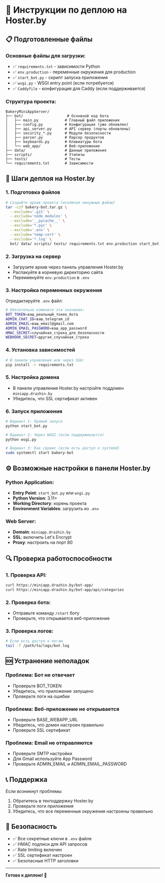 # 🚀 Инструкции по деплою на Hoster.by

## 📋 Подготовленные файлы

### Основные файлы для загрузки:
- ✅ `requirements.txt` - зависимости Python
- ✅ `env.production` - переменные окружения для production
- ✅ `start_bot.py` - скрипт запуска приложения
- ✅ `wsgi.py` - WSGI entry point (если потребуется)
- ✅ `Caddyfile` - конфигурация для Caddy (если поддерживается)

### Структура проекта:
```
BakeryMiniAppServer/
├── bot/                    # Основной код бота
│   ├── main.py            # Главный файл приложения
│   ├── config.py          # Конфигурация (уже обновлен)
│   ├── api_server.py      # API сервер (порты обновлены)
│   ├── security_*.py      # Модули безопасности
│   ├── parser.py          # Парсер продуктов
│   ├── keyboards.py       # Клавиатуры бота
│   └── web_app/           # Веб-приложение
├── data/                  # Данные приложения
├── scripts/               # Утилиты
├── tests/                 # Тесты
└── requirements.txt       # Зависимости
```

## 🔧 Шаги деплоя на Hoster.by

### 1. Подготовка файлов
```bash
# Создайте архив проекта (исключая ненужные файлы)
tar -czf bakery-bot.tar.gz \
  --exclude='.git' \
  --exclude='node_modules' \
  --exclude='__pycache__' \
  --exclude='*.pyc' \
  --exclude='.env' \
  --exclude='temp-cert' \
  --exclude='*.log' \
  bot/ data/ scripts/ tests/ requirements.txt env.production start_bot.py wsgi.py Caddyfile
```

### 2. Загрузка на сервер
- Загрузите архив через панель управления Hoster.by
- Распакуйте в корневую директорию сайта
- Переименуйте `env.production` в `.env`

### 3. Настройка переменных окружения
Отредактируйте `.env` файл:
```bash
# Обязательно измените эти значения:
BOT_TOKEN=ваш_реальный_токен_бота
ADMIN_CHAT_ID=ваш_telegram_id
ADMIN_EMAIL=ваш_email@gmail.com
ADMIN_EMAIL_PASSWORD=ваш_app_password
HMAC_SECRET=случайная_строка_для_безопасности
WEBHOOK_SECRET=другая_случайная_строка
```

### 4. Установка зависимостей
```bash
# В панели управления или через SSH:
pip install -r requirements.txt
```

### 5. Настройка домена
- В панели управления Hoster.by настройте поддомен `miniapp.drazhin.by`
- Убедитесь, что SSL сертификат активен

### 6. Запуск приложения
```bash
# Вариант 1: Прямой запуск
python start_bot.py

# Вариант 2: Через WSGI (если поддерживается)
python wsgi.py

# Вариант 3: Как сервис (если есть доступ к systemd)
sudo systemctl start bakery-bot
```

## ⚙️ Возможные настройки в панели Hoster.by

### Python Application:
- **Entry Point**: `start_bot.py` или `wsgi.py`
- **Python Version**: 3.11+
- **Working Directory**: корень проекта
- **Environment Variables**: загрузить из `.env`

### Web Server:
- **Domain**: `miniapp.drazhin.by`
- **SSL**: включить Let's Encrypt
- **Proxy**: настроить на порт 80

## 🔍 Проверка работоспособности

### 1. Проверка API:
```bash
curl https://miniapp.drazhin.by/bot-app/
curl https://miniapp.drazhin.by/bot-app/api/categories
```

### 2. Проверка бота:
- Отправьте команду `/start` боту
- Проверьте, что открывается веб-приложение

### 3. Проверка логов:
```bash
# Если есть доступ к логам
tail -f /path/to/logs/bot.log
```

## 🆘 Устранение неполадок

### Проблема: Бот не отвечает
- Проверьте BOT_TOKEN
- Убедитесь, что приложение запущено
- Проверьте логи на ошибки

### Проблема: Веб-приложение не открывается
- Проверьте BASE_WEBAPP_URL
- Убедитесь, что домен настроен правильно
- Проверьте SSL сертификат

### Проблема: Email не отправляются
- Проверьте SMTP настройки
- Для Gmail используйте App Password
- Проверьте ADMIN_EMAIL и ADMIN_EMAIL_PASSWORD

## 📞 Поддержка

Если возникнут проблемы:
1. Обратитесь в техподдержку Hoster.by
2. Проверьте логи приложения
3. Убедитесь, что все переменные окружения настроены правильно

## 🔐 Безопасность

- ✅ Все секретные ключи в `.env` файле
- ✅ HMAC подписи для API запросов
- ✅ Rate limiting включен
- ✅ SSL сертификат настроен
- ✅ Безопасные HTTP заголовки

---
**Готово к деплою! 🎉**
